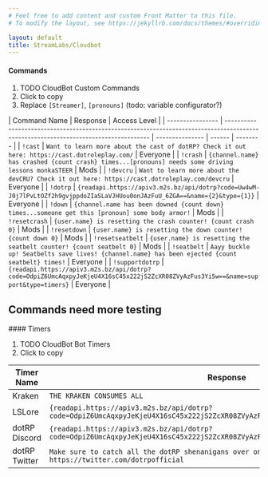 ```yaml
---
# Feel free to add content and custom Front Matter to this file.
# To modify the layout, see https://jekyllrb.com/docs/themes/#overriding-theme-defaults

layout: default
title: StreamLabs/Cloudbot
---
```


#### Commands

1. TODO CloudBot Custom Commands
2. Click to copy
3. Replace `[Streamer]`, `[pronouns]` (todo: variable configurator?)

<div markdown="1" class="content-table">

| Command Name     | Response                                                                                                                             | Access Level    |
| ---------------- | ------------------------------------------------------------------------------------------------------------------------------------ | --------------- | ------ | -------- |
| `!cast`          | `Want to learn more about the cast of dotRP? Check it out here: https://cast.dotroleplay.com/`                                       | Everyone        |
| `!crash`         | `{channel.name} has crashed {count crash} times...[pronouns] needs some driving lessons monkaSTEER`                                   | Mods            |
| `!devcru`        | `Want to learn more about the devCRU? Check it out here: https://cast.dotroleplay.com/devcru`                                        | Everyone        |
| `!dotrp`         | `{readapi.https://apiv3.m2s.bz/api/dotrp?code=Uw4wM-J0j7lPvLtOZf2h9gvjppdoZIaSLaVJHUou0onJAzFuU_6ZGA==&name={2}&type={1}}`      | Everyone |
| `!down`          | `{channel.name has been downed {count down} times...someone get this [pronoun] some body armor!`                                     | Mods            |
| `!resetcrash`    | `{user.name} is resetting the crash counter! {count crash 0}`                                                                       | Mods            |
| `!resetdown`     | `{user.name} is resetting the down counter! {count down 0}`                                                                         | Mods            |
| `!resetseatbelt` | `{user.name} is resetting the seatbelt counter! {count seatbelt 0}`                                                                 | Mods            |
| `!seatbelt`      | `Aayy buckle up! Seatbelts save lives! {channel.name} has been ejected {count seatbelt} times!`                                       | Everyone        |
| `!supportdotrp`  | `{readapi.https://apiv3.m2s.bz/api/dotrp?code=OdpiZ6UmcAqxpyJeKjeU4X16sC45x222jS2ZcXR08ZVyAzFus3Yi5w==&name=support&type=timers}` | Everyone        |

</div>
<h2>Commands need more testing</h2>
#### Timers

1. TODO CloudBot Bot Timers
2. Click to copy

<div markdown="1" class="content-table">

| Timer Name    | Response                                                                                                                          | Time Interval (Recommended)  |
| ------------- | --------------------------------------------------------------------------------------------------------------------------------- | ---------------------------- |
| Kraken        | `THE KRAKEN CONSUMES ALL`                                                                                                         | 30 minutes                   |
| LSLore        | `{readapi.https://apiv3.m2s.bz/api/dotrp?code=OdpiZ6UmcAqxpyJeKjeU4X16sC45x222jS2ZcXR08ZVyAzFus3Yi5w==&name=lslore&type=timers}`  | 60 minutes                   |
| dotRP Discord | `{readapi.https://apiv3.m2s.bz/api/dotrp?code=OdpiZ6UmcAqxpyJeKjeU4X16sC45x222jS2ZcXR08ZVyAzFus3Yi5w==&name=discord&type=timers}` | 30 minutes                   |
| dotRP Twitter | `Make sure to catch all the dotRP shenanigans over on twitter! https://twitter.com/dotrpofficial`                                 | 15-20 minutes                |

</div>
